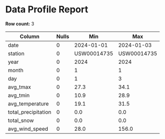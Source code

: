 # Data Profile Report

**Row count:** 3

| Column | Nulls | Min | Max |
|---|---|---|---|
| date | 0 | 2024-01-01 | 2024-01-03 |
| station | 0 | USW00014735 | USW00014735 |
| year | 0 | 2024 | 2024 |
| month | 0 | 1 | 1 |
| day | 0 | 1 | 3 |
| avg_tmax | 0 | 27.3 | 34.1 |
| avg_tmin | 0 | 10.9 | 28.9 |
| avg_temperature | 0 | 19.1 | 31.5 |
| total_precipitation | 0 | 0.0 | 0.0 |
| total_snow | 0 | 0.0 | 0.0 |
| avg_wind_speed | 0 | 28.0 | 156.0 |
